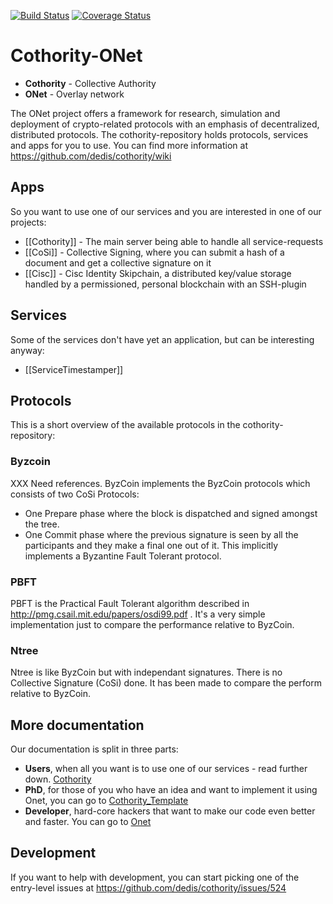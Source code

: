 [![Build Status](https://travis-ci.org/dedis/cothority.svg?branch=master)](https://travis-ci.org/dedis/cothority)
[![Coverage Status](https://coveralls.io/repos/github/dedis/cothority/badge.svg)](https://coveralls.io/github/dedis/cothority)

# Cothority-ONet

* **Cothority** - Collective Authority
* **ONet** - Overlay network

The ONet project offers a framework for research, simulation and deployment 
of crypto-related protocols with an emphasis of decentralized, distributed protocols.
The cothority-repository holds protocols, services and apps for you to use.
You can find more information at
https://github.com/dedis/cothority/wiki

## Apps

So you want to use one of our services and you are interested in one of our projects:

* [[Cothority]] - The main server being able to handle all service-requests
* [[CoSi]] - Collective Signing, where you can submit a hash of a document and get a collective signature on it
* [[Cisc]] - Cisc Identity Skipchain, a distributed key/value storage handled by a permissioned, personal blockchain with an SSH-plugin

## Services

Some of the services don't have yet an application, but can be interesting anyway:

* [[ServiceTimestamper]]

## Protocols

This is a short overview of the available protocols in the cothority-repository:

### Byzcoin 

XXX Need references.
ByzCoin implements the ByzCoin protocols which consists of two CoSi Protocols:
* One Prepare phase where the block is dispatched and signed amongst the tree.
* One Commit phase where the previous signature is seen by all the participants
  and they make a final one out of it.
This implicitly implements a Byzantine Fault Tolerant protocol.

### PBFT

PBFT is the Practical Fault Tolerant algorithm described
in http://pmg.csail.mit.edu/papers/osdi99.pdf .
It's a very simple implementation just to compare the performance relative to
ByzCoin.

### Ntree

Ntree is like ByzCoin but with independant signatures. There is no Collective
Signature (CoSi) done. It has been made to compare the perform relative to
ByzCoin.

## More documentation

Our documentation is split in three parts: 

* **Users**, when all you want is to use one of our services - read further down. [Cothority](https://github.com/dedis/cothority/wiki)
* **PhD**, for those of you who have an idea and want to implement it using Onet, you can go to 
[Cothority_Template](https://github.com/dedis/cothority_template/wiki)
* **Developer**, hard-core hackers that want to make our code even better and faster. You can go to [Onet](https://github.com/dedis/onet/wiki)

## Development

If you want to help with development, you can start picking one of the
entry-level issues at https://github.com/dedis/cothority/issues/524
